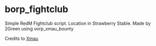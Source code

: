 # borp_fightclub
Simple RedM Fightclub script.
Location in Strawberry Stable.
Made by 2Green using vorp_xmau_bounty

Credits to [Xmau](https://github.com/Xmaught)
